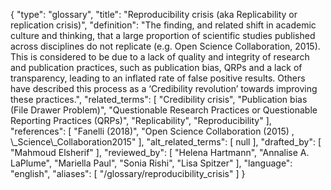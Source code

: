 {
    "type": "glossary",
    "title": "Reproducibility crisis (aka Replicability or replication crisis)",
    "definition": "The finding, and related shift in academic culture and thinking, that a large proportion of scientific studies published across disciplines do not replicate (e.g. Open Science Collaboration, 2015). This is considered to be due to a lack of quality and integrity of research and publication practices, such as publication bias, QRPs and a lack of transparency, leading to an inflated rate of false positive results. Others have described this process as a ‘Credibility revolution’ towards improving these practices.",
    "related_terms": [
        "Credibility crisis",
        "Publication bias (File Drawer Problem)",
        "Questionable Research Practices or Questionable Reporting Practices (QRPs)",
        "Replicability",
        "Reproducibility"
    ],
    "references": [
        "Fanelli (2018)",
        "Open Science Collaboration (2015) , \\_Science\\_Collaboration2015"
    ],
    "alt_related_terms": [
        null
    ],
    "drafted_by": [
        "Mahmoud Elsherif"
    ],
    "reviewed_by": [
        "Helena Hartmann",
        "Annalise A. LaPlume",
        "Mariella Paul",
        "Sonia Rishi",
        "Lisa Spitzer"
    ],
    "language": "english",
    "aliases": [
        "/glossary/reproducibility_crisis"
    ]
}